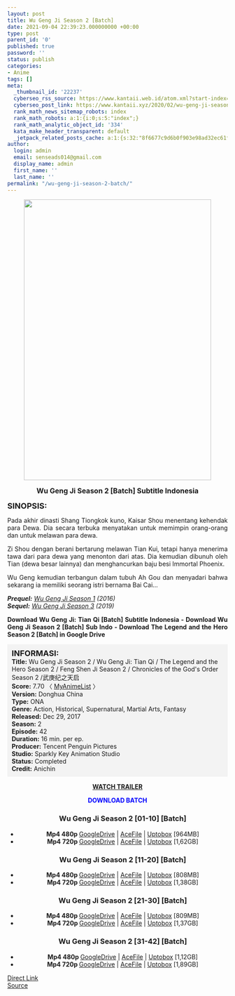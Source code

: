 ```yaml
---
layout: post
title: Wu Geng Ji Season 2 [Batch]
date: 2021-09-04 22:39:23.000000000 +00:00
type: post
parent_id: '0'
published: true
password: ''
status: publish
categories:
- Anime
tags: []
meta:
  _thumbnail_id: '22237'
  cyberseo_rss_source: https://www.kantaii.web.id/atom.xml?start-index=1&max-results=150
  cyberseo_post_link: https://www.kantaii.xyz/2020/02/wu-geng-ji-season-2-batch.html
  rank_math_news_sitemap_robots: index
  rank_math_robots: a:1:{i:0;s:5:"index";}
  rank_math_analytic_object_id: '334'
  kata_make_header_transparent: default
  _jetpack_related_posts_cache: a:1:{s:32:"8f6677c9d6b0f903e98ad32ec61f8deb";a:2:{s:7:"expires";i:1650289746;s:7:"payload";a:0:{}}}
author:
  login: admin
  email: senseads014@gmail.com
  display_name: admin
  first_name: ''
  last_name: ''
permalink: "/wu-geng-ji-season-2-batch/"
---
```

<div class="separator" style="clear: both; text-align: center;"><a href="https://1.bp.blogspot.com/-uHgZV2z91jM/Xd81mVAV6UI/AAAAAAAABDo/1CUhHQTnLM8I0roM9T9_T_GAsR15gqidgCLcBGAsYHQ/s1600/Wu%2BGeng%2BJi%2BSeason%2B2%2Bd.jpg" style="margin-left: 1em; margin-right: 1em;"><img border="0" data-original-height="677" data-original-width="453" height="640" src="{{ site.baseurl }}/assets/2021/09/Wu%2BGeng%2BJi%2BSeason%2B2%2Bd.jpg" width="428" /></a></div>
<p>
<div style="text-align: center;"><span style="font-size: medium;"><b>Wu Geng Ji Season 2 [Batch] Subtitle Indonesia</b></span></p>
</div>
<p><b><span style="font-size: large;">SINOPSIS:</span></b>
<div style="text-align: justify;">Pada akhir dinasti Shang Tiongkok kuno, Kaisar Shou menentang kehendak para Dewa. Dia secara terbuka menyatakan untuk memimpin orang-orang dan untuk melawan para dewa.</p>
<p>Zi Shou dengan berani bertarung melawan Tian Kui, tetapi hanya menerima tawa dari para dewa yang menonton dari atas. Dia kemudian dibunuh oleh Tian (dewa besar lainnya) dan menghancurkan baju besi Immortal Phoenix.</p>
<p>Wu Geng kemudian terbangun dalam tubuh Ah Gou dan menyadari bahwa sekarang ia memiliki seorang istri bernama Bai Cai...</p>
<p><i><b>Prequel:</b> <a href="https://www.kantaii.xyz/2020/02/wu-geng-ji-season-1-batch.html" target="_blank" rel="noopener">Wu Geng Ji Season 1</a> (2016) </i><br /><i><b>Sequel:</b> <a href="https://www.kantaii.xyz/2020/02/wu-geng-ji-season-3.html" target="_blank" rel="noopener">Wu Geng Ji Season 3</a> (2019)</i></p>
<p><b>Download Wu Geng Ji: Tian Qi [Batch] Subtitle Indonesia - Download Wu Geng Ji Season 2 [Batch] Sub Indo - Download The Legend and the Hero Season 2 [Batch] in Google Drive</b></div>
<p><a name="more"></a>
<div style="background-color: #f3f3f3; padding: 10px; text-align: left;"><b><span style="font-size: large;">INFORMASI:</span></b><br /><b>Title:</b> Wu Geng Ji Season 2 / Wu Geng Ji: Tian Qi / The Legend and the Hero Season 2 / Feng Shen Ji Season 2 / Chronicles of the God's Order Season 2 /武庚纪之天启<br /><b>Score:</b> 7.70 〈 <a href="https://myanimelist.net/anime/36910/Wu_Geng_Ji_2nd_Season" target="_blank" rel="noopener">MyAnimeList</a> 〉<br /><b>Version:</b> Donghua China<br /><b>Type:</b> ONA<br /><b>Genre:</b> Action, Historical, Supernatural, Martial Arts, Fantasy<br /><b>Released:</b> Dec 29, 2017<br /><b>Season:</b> 2<br /><b>Episode:</b> 42<br /><b>Duration:</b> 16 min. per ep.<br /><b>Producer:</b> Tencent Penguin Pictures<br /><b>Studio:</b> Sparkly Key Animation Studio<br /><b>Status:</b> Completed<br /><b>Credit:</b> Anichin</div>
<p>
<div style="text-align: center;"><b><a href="https://www.youtube.com/watch?v=rJcdVFv1wIw" target="_blank" rel="noopener">WATCH TRAILER</a></b></div>
<p>
<div style="text-align: center;"><b><span style="color: blue;">DOWNLOAD BATCH</span></b></div>
<div class="dl">
<ul />
<h3 style="text-align: center;">Wu Geng Ji Season 2 [01-10] [Batch]</h3>
<li style="text-align: center;"><b>Mp4 480p </b><a href="https://apk.miuiku.com/lBkSIF" target="_blank" rel="noopener">GoogleDrive</a> | <a href="https://semawur.com/MqoI4t" target="_blank" rel="noopener">AceFile</a> | <a href="https://apk.miuiku.com/7P1tBKLVPn" target="_blank" rel="noopener">Uptobox</a> [964MB]</li>
<li style="text-align: center;"><b>Mp4 720p </b><a href="https://apk.miuiku.com/ZLE5T" target="_blank" rel="noopener">GoogleDrive</a> | <a href="https://semawur.com/OINY6lG7QxC" target="_blank" rel="noopener">AceFile</a> | <a href="https://apk.miuiku.com/rImIP" target="_blank" rel="noopener">Uptobox</a> [1,62GB]</li>
</div>
<div class="dl">
<ul />
<h3 style="text-align: center;">Wu Geng Ji Season 2 [11-20] [Batch]</h3>
<li style="text-align: center;"><b>Mp4 480p </b><a href="https://semawur.com/jPzjQdHsrhi" target="_blank" rel="noopener">GoogleDrive</a> | <a href="https://apk.miuiku.com/S1OUb0G" target="_blank" rel="noopener">AceFile</a> | <a href="https://semawur.com/hqo8" target="_blank" rel="noopener">Uptobox</a> [808MB]</li>
<li style="text-align: center;"><b>Mp4 720p </b><a href="https://semawur.com/LzrHcOuOfe" target="_blank" rel="noopener">GoogleDrive</a> | <a href="https://apk.miuiku.com/vDJh1R" target="_blank" rel="noopener">AceFile</a> | <a href="https://semawur.com/QqVWkfyp" target="_blank" rel="noopener">Uptobox</a> [1,38GB]</li>
</div>
<div class="dl">
<ul />
<h3 style="text-align: center;">Wu Geng Ji Season 2 [21-30] [Batch]</h3>
<li style="text-align: center;"><b>Mp4 480p </b><a href="https://apk.miuiku.com/vL75R" target="_blank" rel="noopener">GoogleDrive</a> | <a href="https://semawur.com/sQDF36tk5x" target="_blank" rel="noopener">AceFile</a> | <a href="https://apk.miuiku.com/u6eRUc2" target="_blank" rel="noopener">Uptobox</a> [809MB]</li>
<li style="text-align: center;"><b>Mp4 720p </b><a href="https://apk.miuiku.com/vHorPfzIkQ" target="_blank" rel="noopener">GoogleDrive</a> | <a href="https://semawur.com/n3AHb3bob" target="_blank" rel="noopener">AceFile</a> | <a href="https://apk.miuiku.com/v0kFpC" target="_blank" rel="noopener">Uptobox</a> [1,37GB]</li>
</div>
<div class="dl">
<ul />
<h3 style="text-align: center;">Wu Geng Ji Season 2 [31-42] [Batch]</h3>
<li style="text-align: center;"><b>Mp4 480p </b><a href="https://semawur.com/fvdBhjUzgn" target="_blank" rel="noopener">GoogleDrive</a> | <a href="https://apk.miuiku.com/eEe7eXa" target="_blank" rel="noopener">AceFile</a> | <a href="https://semawur.com/1cyd" target="_blank" rel="noopener">Uptobox</a> [1,12GB]</li>
<li style="text-align: center;"><b>Mp4 720p </b><a href="https://semawur.com/kJ8BkPvL" target="_blank" rel="noopener">GoogleDrive</a> | <a href="https://apk.miuiku.com/p1JHekQ9" target="_blank" rel="noopener">AceFile</a> | <a href="https://semawur.com/2HqmnRcQ" target="_blank" rel="noopener">Uptobox</a> [1,89GB]</li>
</div>
<link rel="stylesheet" href="https://cdnjs.cloudflare.com/ajax/libs/font-awesome/4.7.0/css/font-awesome.min.css" />
<div class="divbtn"> <a href="https://handymansurrender.com/fihup8buzv?key=94550f7ce39444073321dde3b8782f97" class="btn"><i class="fa fa-download"></i> Direct Link</a> <br /><a href="https://www.kantaii.xyz/2020/02/wu-geng-ji-season-2-batch.html">Source</a> </div>

